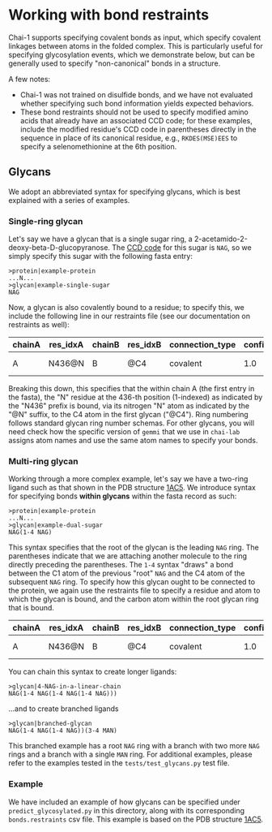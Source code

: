 # Working with bond restraints

Chai-1 supports specifying covalent bonds as input, which specify covalent linkages between atoms in the folded complex. This is particularly useful for specifying glycosylation events, which we demonstrate below, but can be generally used to specify "non-canonical" bonds in a structure.

A few notes:
- Chai-1 was not trained on disulfide bonds, and we have not evaluated whether specifying such bond information yields expected behaviors. 
- These bond restraints should not be used to specify modified amino acids that already have an associated CCD code; for these examples, include the modified residue's CCD code in parentheses directly in the sequence in place of its canonical residue, e.g., `RKDES(MSE)EES` to specify a selenomethionine at the 6th position.

## Glycans

We adopt an abbreviated syntax for specifying glycans, which is best explained with a series of examples.

### Single-ring glycan

Let's say we have a glycan that is a single sugar ring, a 2-acetamido-2-deoxy-beta-D-glucopyranose. The [CCD code](https://www.rcsb.org/ligand/NAG) for this sugar is `NAG`, so we simply specify this sugar with the following fasta entry:
```
>protein|example-protein
...N...
>glycan|example-single-sugar
NAG
```

Now, a glycan is also covalently bound to a residue; to specify this, we include the following line in our restraints file (see our documentation on restraints as well):

chainA|res_idxA|chainB|res_idxB|connection_type|confidence|min_distance_angstrom|max_distance_angstrom|comment|restraint_id
|---|---|---|---|---|---|---|---|---|---|
A|N436@N|B|@C4|covalent|1.0|0.0|0.0|protein-glycan|bond1

Breaking this down, this specifies that the within chain A (the first entry in the fasta), the "N" residue at the 436-th position (1-indexed) as indicated by the "N436" prefix is bound, via its nitrogen "N" atom as indicated by the "@N" suffix, to the C4 atom in the first glycan ("@C4"). Ring numbering follows standard glycan ring number schemas. For other glycans, you will need check how the specific version of `gemmi` that we use in `chai-lab` assigns atom names and use the same atom names to specify your bonds.


### Multi-ring glycan

Working through a more complex example, let's say we have a two-ring ligand such as that shown in the PDB structure [1AC5](https://www.rcsb.org/structure/1ac5). We introduce syntax for specifying bonds **within glycans** within the fasta record as such:

```
>protein|example-protein
...N...
>glycan|example-dual-sugar
NAG(1-4 NAG)
```

This syntax specifies that the root of the glycan is the leading `NAG` ring. The parentheses indicate that we are attaching another molecule to the ring directly preceding the parentheses. The `1-4` syntax "draws" a bond between the C1 atom of the previous "root" `NAG` and the C4 atom of the subsequent `NAG` ring. To specify how this glycan ought to be connected to the protein, we again use the restraints file to specify a residue and atom to which the glycan is bound, and the carbon atom within the root glycan ring that is bound.

chainA|res_idxA|chainB|res_idxB|connection_type|confidence|min_distance_angstrom|max_distance_angstrom|comment|restraint_id
|---|---|---|---|---|---|---|---|---|---|
A|N436@N|B|@C4|covalent|1.0|0.0|0.0|protein-glycan|bond1

You can chain this syntax to create longer ligands:
```
>glycan|4-NAG-in-a-linear-chain
NAG(1-4 NAG(1-4 NAG(1-4 NAG)))
```

...and to create branched ligands
```
>glycan|branched-glycan
NAG(1-4 NAG(1-4 NAG))(3-4 MAN)
```
This branched example has a root `NAG` ring with a branch with two more `NAG` rings and a branch with a single `MAN` ring. For additional examples, please refer to the examples tested in the `tests/test_glycans.py` test file.

### Example

We have included an example of how glycans can be specified under `predict_glycosylated.py` in this directory, along with its corresponding `bonds.restraints` csv file. This example is based on the PDB structure [1AC5](https://www.rcsb.org/structure/1ac5). 